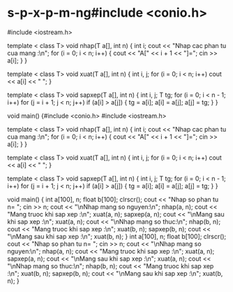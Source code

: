 # s-p-x-p-m-ng#include <conio.h>
#include <iostream.h>

template < class T>
	void nhap(T a[], int n)
	{
		int i;
		cout << "Nhap cac phan tu cua mang :\n";
		for (i = 0; i < n; i++)
		{
			cout << "A[" << i + 1 << "]=";
			cin >> a[i];
		}
	}

template < class T>
	void xuat(T a[], int n)
	{
		int i, j;
		for (i = 0; i < n; i++) cout << a[i] << " ";
	}

template < class T>
	void sapxep(T a[], int n)
	{
		int i, j;
		T tg;
		for (i = 0; i < n - 1; i++)
			for (j = i + 1; j < n; j++)
				if (a[i] > a[j])
				{
					tg = a[i];
					a[i] = a[j];
					a[j] = tg;
				}
	}

void main()
{#include <conio.h>
#include <iostream.h>

template < class T>
	void nhap(T a[], int n)
	{
		int i;
		cout << "Nhap cac phan tu cua mang :\n";
		for (i = 0; i < n; i++)
		{
			cout << "A[" << i + 1 << "]=";
			cin >> a[i];
		}
	}

template < class T>
	void xuat(T a[], int n)
	{
		int i, j;
		for (i = 0; i < n; i++) cout << a[i] << " ";
	}

template < class T>
	void sapxep(T a[], int n)
	{
		int i, j;
		T tg;
		for (i = 0; i < n - 1; i++)
			for (j = i + 1; j < n; j++)
				if (a[i] > a[j])
				{
					tg = a[i];
					a[i] = a[j];
					a[j] = tg;
				}
	}

void main()
{
	int a[100], n;
	float b[100];
	clrscr();
	cout << "Nhap so phan tu n= ";
	cin >> n;
	cout << "\nNhap mang so nguyen:\n";
	nhap(a, n);
	cout << "Mang truoc khi sap xep :\n";
	xuat(a, n);
	sapxep(a, n);
	cout << "\nMang sau khi sap xep :\n";
	xuat(a, n);
	cout << "\nNhap mang so thuc:\n";
	nhap(b, n);
	cout << "Mang truoc khi sap xep :\n";
	xuat(b, n);
	sapxep(b, n);
	cout << "\nMang sau khi sap xep :\n";
	xuat(b, n);
}
	int a[100], n;
	float b[100];
	clrscr();
	cout << "Nhap so phan tu n= ";
	cin >> n;
	cout << "\nNhap mang so nguyen:\n";
	nhap(a, n);
	cout << "Mang truoc khi sap xep :\n";
	xuat(a, n);
	sapxep(a, n);
	cout << "\nMang sau khi sap xep :\n";
	xuat(a, n);
	cout << "\nNhap mang so thuc:\n";
	nhap(b, n);
	cout << "Mang truoc khi sap xep :\n";
	xuat(b, n);
	sapxep(b, n);
	cout << "\nMang sau khi sap xep :\n";
	xuat(b, n);
}

